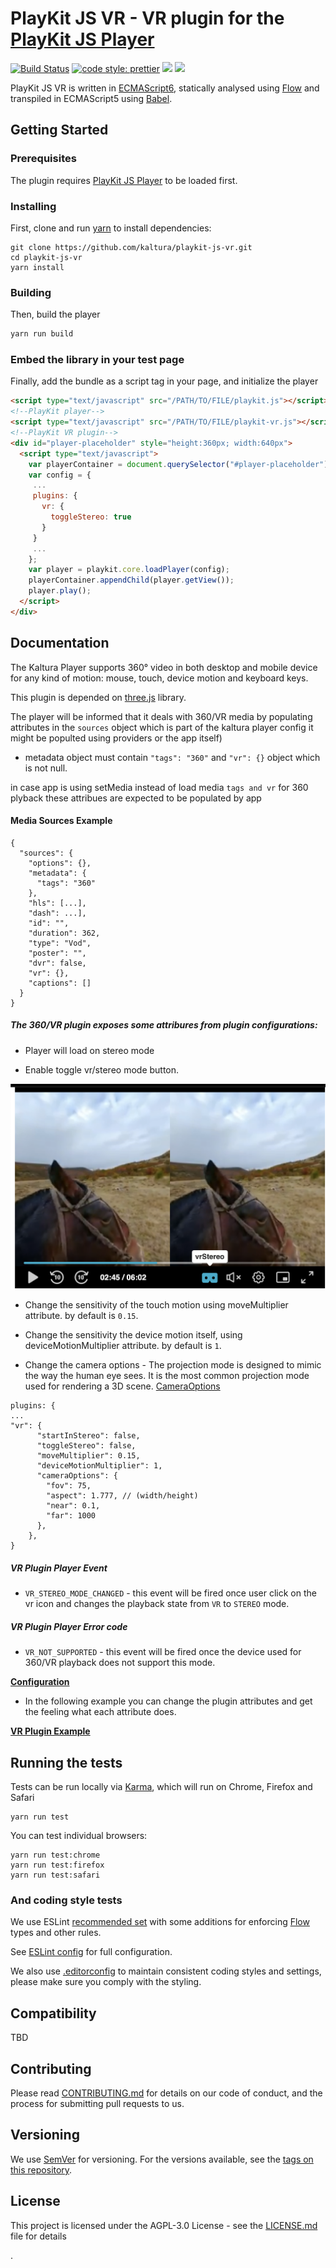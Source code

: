 # PlayKit JS VR - VR plugin for the [PlayKit JS Player]

[![Build Status](https://github.com/kaltura/playkit-js-vr/actions/workflows/run_canary_full_flow.yaml/badge.svg)](https://github.com/playkit-js-vr/actions/workflows/run_canary_full_flow.yaml)
[![code style: prettier](https://img.shields.io/badge/code_style-prettier-ff69b4.svg?style=flat-square)](https://github.com/prettier/prettier)
[![](https://img.shields.io/npm/v/@playkit-js/playkit-js-vr/latest.svg)](https://www.npmjs.com/package/@playkit-js/playkit-js-vr)
[![](https://img.shields.io/npm/v/@playkit-js/playkit-js-vr/canary.svg)](https://www.npmjs.com/package/@playkit-js/playkit-js-vr/v/canary)

PlayKit JS VR is written in [ECMAScript6], statically analysed using [Flow] and transpiled in ECMAScript5 using [Babel].

[flow]: https://flow.org/
[ecmascript6]: https://github.com/ericdouglas/ES6-Learning#articles--tutorials
[babel]: https://babeljs.io

## Getting Started

### Prerequisites

The plugin requires [PlayKit JS Player] to be loaded first.

[playkit js player]: https://github.com/kaltura/playkit-js

### Installing

First, clone and run [yarn] to install dependencies:

[yarn]: https://yarnpkg.com/lang/en/

```
git clone https://github.com/kaltura/playkit-js-vr.git
cd playkit-js-vr
yarn install
```

### Building

Then, build the player

```javascript
yarn run build
```

### Embed the library in your test page

Finally, add the bundle as a script tag in your page, and initialize the player

```html
<script type="text/javascript" src="/PATH/TO/FILE/playkit.js"></script>
<!--PlayKit player-->
<script type="text/javascript" src="/PATH/TO/FILE/playkit-vr.js"></script>
<!--PlayKit VR plugin-->
<div id="player-placeholder" style="height:360px; width:640px">
  <script type="text/javascript">
    var playerContainer = document.querySelector("#player-placeholder");
    var config = {
     ...
     plugins: {
       vr: {
         toggleStereo: true
       }
     }
     ...
    };
    var player = playkit.core.loadPlayer(config);
    playerContainer.appendChild(player.getView());
    player.play();
  </script>
</div>
```

## Documentation

The Kaltura Player supports 360° video in both desktop and mobile device for any kind of motion: mouse, touch, device motion and keyboard keys.

This plugin is depended on [three.js](https://github.com/mrdoob/three.js) library.

The player will be informed that it deals with 360/VR media by populating attributes in the `sources` object which is part of the kaltura player config 
it might be populted using providers or the app itself) 

* metadata object must contain `"tags": "360"` and `"vr": {}` object which is not null.

in case app is using setMedia instead of load media `tags and vr` for 360 plyback these attribues are expected to be populated by app

#### Media Sources Example 

```
{
  "sources": {
    "options": {},
    "metadata": {
      "tags": "360"
    },
    "hls": [...],
    "dash": ...],
    "id": "",
    "duration": 362,
    "type": "Vod",
    "poster": "",
    "dvr": false,
    "vr": {},
    "captions": []
  }
}
```


##### The 360/VR plugin exposes some attribures from plugin configurations:

* Player will load on stereo mode 

* Enable toggle vr/stereo mode button.

![example](./images/vrStereo.png)

* Change the sensitivity of the touch motion using moveMultiplier attribute.
by default is ```0.15```. 

* Change the sensitivity the device motion itself, using deviceMotionMultiplier attribute.
by default is ```1```. 

* Change the camera options - The projection mode is designed to mimic the way the human eye sees. 
It is the most common projection mode used for rendering a 3D scene.
[CameraOptions](https://threejs.org/docs/#api/en/cameras/PerspectiveCamera)

```
plugins: {
...
"vr": { 
      "startInStereo": false,     
      "toggleStereo": false,     
      "moveMultiplier": 0.15,
      "deviceMotionMultiplier": 1,
      "cameraOptions": {
        "fov": 75,
        "aspect": 1.777, // (width/height)
        "near": 0.1,
        "far": 1000
      },
    },
}    
```    

##### VR Plugin Player Event
* `VR_STEREO_MODE_CHANGED` - this event will be fired once user click on the vr icon and changes the playback state from `VR` to `STEREO` mode.

##### VR Plugin Player Error code
* `VR_NOT_SUPPORTED` - this event will be fired once the device used for 360/VR playback does not support this mode.


**[Configuration](docs/configuration.md)**

* In the following example you can change the plugin attributes and get the feeling what each attribute does.

**[VR Plugin Example](https://codepen.io/giladna/pen/abYgjxY)**

## Running the tests

Tests can be run locally via [Karma], which will run on Chrome, Firefox and Safari

[karma]: https://karma-runner.github.io/1.0/index.html

```
yarn run test
```

You can test individual browsers:

```
yarn run test:chrome
yarn run test:firefox
yarn run test:safari
```

### And coding style tests

We use ESLint [recommended set](http://eslint.org/docs/rules/) with some additions for enforcing [Flow] types and other rules.

See [ESLint config](.eslintrc.json) for full configuration.

We also use [.editorconfig](.editorconfig) to maintain consistent coding styles and settings, please make sure you comply with the styling.

## Compatibility

TBD

## Contributing

Please read [CONTRIBUTING.md](https://gist.github.com/PurpleBooth/b24679402957c63ec426) for details on our code of conduct, and the process for submitting pull requests to us.

## Versioning

We use [SemVer](http://semver.org/) for versioning. For the versions available, see the [tags on this repository](https://github.com/kaltura/playkit-js-vr/tags).

## License

This project is licensed under the AGPL-3.0 License - see the [LICENSE.md](LICENSE.md) file for details

.
